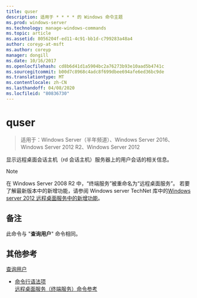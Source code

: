 ```yaml
---
title: quser
description: 适用于 * * * * 的 Windows 命令主题
ms.prod: windows-server
ms.technology: manage-windows-commands
ms.topic: article
ms.assetid: 8056204f-ed11-4c91-bb1d-c799283a48a4
author: coreyp-at-msft
ms.author: coreyp
manager: dongill
ms.date: 10/16/2017
ms.openlocfilehash: cd8b6d41d1a5904bc2a76273b93e10aad5b4741c
ms.sourcegitcommit: b00d7c8968c4adc8f699dbee694afe6ed36bc9de
ms.translationtype: MT
ms.contentlocale: zh-CN
ms.lasthandoff: 04/08/2020
ms.locfileid: "80836730"
---
```

# <a name="quser"></a>quser

>适用于：Windows Server（半年频道）、Windows Server 2016、Windows Server 2012 R2、Windows Server 2012

显示远程桌面会话主机（rd 会话主机）服务器上的用户会话的相关信息。  

> [!NOTE]  
> 在 Windows Server 2008 R2 中，“终端服务”被重命名为“远程桌面服务”。 若要了解最新版本中的新增功能，请参阅 Windows server TechNet 库中的[Windows server 2012 远程桌面服务中的新增功能](https://technet.microsoft.com/library/hh831527)。  

## <a name="remarks"></a>备注  
此命令与 "**查询用户**" 命令相同。  

## <a name="additional-references"></a>其他参考  
[查询用户](query-user.md)  
- [命令行语法项](command-line-syntax-key.md)  
[远程桌面服务（终端服务）命令参考](remote-desktop-services-terminal-services-command-reference.md)  
